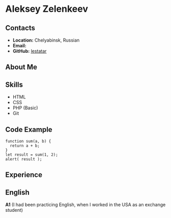 ###
# __Aleksey Zelenkeev__
###
## __Contacts__
- __Location:__ Chelyabinsk, Russian
- __Email:__ <addres >
- __GitHub:__ [lestatar](https://github.com/lestatar)

## __About Me__

## __Skills__
- HTML
- CSS
- PHP (Basic)
- Git

## __Code Example__
```
function sum(a, b) {
  return a + b;
}
let result = sum(1, 2);
alert( result );
```

## __Experience__

## __English__
__A1__ (I had been practicing English, when I worked in the USA as an exchange student) 
